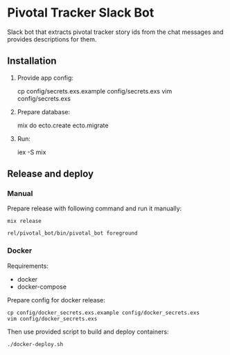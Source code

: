 # Pivotal Tracker Slack Bot

Slack bot that extracts pivotal tracker story ids from the chat messages and
provides descriptions for them.

## Installation

  1. Provide app config:

        cp config/secrets.exs.example config/secrets.exs
        vim config/secrets.exs

  2. Prepare database:

        mix do ecto.create ecto.migrate

  3. Run:

        iex -S mix

## Release and deploy

### Manual

Prepare release with following command and run it manually:

    mix release

    rel/pivotal_bot/bin/pivotal_bot foreground

### Docker

Requirements:
  * docker
  * docker-compose

Prepare config for docker release:

    cp config/docker_secrets.exs.example config/docker_secrets.exs
    vim config/docker_secrets.exs

Then use provided script to build and deploy containers:

    ./docker-deploy.sh
